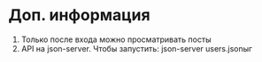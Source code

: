 # Доп. информация

1. Только после входа можно просматривать посты
2. API на json-server. Чтобы запустить: json-server users.jsonыг